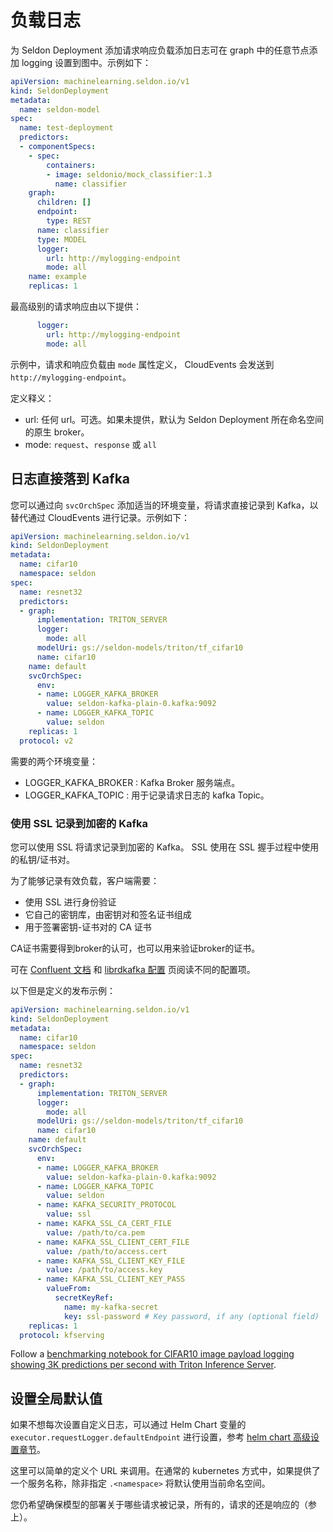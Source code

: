 # 负载日志

为 Seldon Deployment 添加请求响应负载添加日志可在 graph 中的任意节点添加 logging 设置到图中。示例如下：

```yaml
apiVersion: machinelearning.seldon.io/v1
kind: SeldonDeployment
metadata:
  name: seldon-model
spec:
  name: test-deployment
  predictors:
  - componentSpecs:
    - spec:
        containers:
        - image: seldonio/mock_classifier:1.3
          name: classifier
    graph:
      children: []
      endpoint:
        type: REST
      name: classifier
      type: MODEL
      logger:
        url: http://mylogging-endpoint
        mode: all
    name: example
    replicas: 1

```

最高级别的请求响应由以下提供：

```yaml
      logger:
        url: http://mylogging-endpoint
        mode: all
```

示例中，请求和响应负载由 `mode` 属性定义， CloudEvents 会发送到 `http://mylogging-endpoint`。

定义释义：

 * url: 任何 url。可选。如果未提供，默认为 Seldon Deployment 所在命名空间的原生 broker。
 * mode: `request`、`response` 或 `all`

## 日志直接落到 Kafka

您可以通过向 `svcOrchSpec` 添加适当的环境变量，将请求直接记录到 Kafka，以替代通过 CloudEvents 进行记录。示例如下：

```yaml
apiVersion: machinelearning.seldon.io/v1
kind: SeldonDeployment
metadata:
  name: cifar10
  namespace: seldon
spec:
  name: resnet32
  predictors:
  - graph:
      implementation: TRITON_SERVER
      logger:
        mode: all
      modelUri: gs://seldon-models/triton/tf_cifar10
      name: cifar10
    name: default
    svcOrchSpec:
      env:
      - name: LOGGER_KAFKA_BROKER
        value: seldon-kafka-plain-0.kafka:9092
      - name: LOGGER_KAFKA_TOPIC
        value: seldon
    replicas: 1
  protocol: v2

```

需要的两个环境变量：

 * LOGGER_KAFKA_BROKER : Kafka Broker 服务端点。
 * LOGGER_KAFKA_TOPIC : 用于记录请求日志的 kafka Topic。

### 使用 SSL 记录到加密的 Kafka

您可以使用 SSL 将请求记录到加密的 Kafka。 SSL 使用在 SSL 握手过程中使用的私钥/证书对。

为了能够记录有效负载，客户端需要：
* 使用 SSL 进行身份验证
* 它自己的密钥库，由密钥对和签名证书组成
* 用于签署密钥-证书对的 CA 证书

CA证书需要得到broker的认可，也可以用来验证broker的证书。

可在 [Confluent 文档](https://docs.confluent.io/platform/current/kafka/authentication_ssl.html) 和 [librdkafka 配置](https://github.com/edenhill/librdkafka/blob/master/CONFIGURATION.md) 页阅读不同的配置项。

以下但是定义的发布示例：

```yaml
apiVersion: machinelearning.seldon.io/v1
kind: SeldonDeployment
metadata:
  name: cifar10
  namespace: seldon
spec:
  name: resnet32
  predictors:
  - graph:
      implementation: TRITON_SERVER
      logger:
        mode: all
      modelUri: gs://seldon-models/triton/tf_cifar10
      name: cifar10
    name: default
    svcOrchSpec:
      env:
      - name: LOGGER_KAFKA_BROKER
        value: seldon-kafka-plain-0.kafka:9092
      - name: LOGGER_KAFKA_TOPIC
        value: seldon
      - name: KAFKA_SECURITY_PROTOCOL
        value: ssl
      - name: KAFKA_SSL_CA_CERT_FILE
        value: /path/to/ca.pem
      - name: KAFKA_SSL_CLIENT_CERT_FILE
        value: /path/to/access.cert
      - name: KAFKA_SSL_CLIENT_KEY_FILE
        value: /path/to/access.key
      - name: KAFKA_SSL_CLIENT_KEY_PASS
        valueFrom:
          secretKeyRef:
            name: my-kafka-secret
            key: ssl-password # Key password, if any (optional field)
    replicas: 1
  protocol: kfserving

```
Follow a [benchmarking notebook for CIFAR10 image payload logging showing 3K predictions per second with Triton Inference Server](../examples/kafka_logger.html).

## 设置全局默认值

如果不想每次设置自定义日志，可以通过 Helm Chart 变量的 `executor.requestLogger.defaultEndpoint` 进行设置，参考 [helm chart 高级设置章节](../reference/helm.rst)。

这里可以简单的定义个 URL 来调用。在通常的 kubernetes 方式中，如果提供了一个服务名称，除非指定 `.<namespace>` 将默认使用当前命名空间。

您仍希望确保模型的部署关于哪些请求被记录，所有的，请求的还是响应的（参上）。


